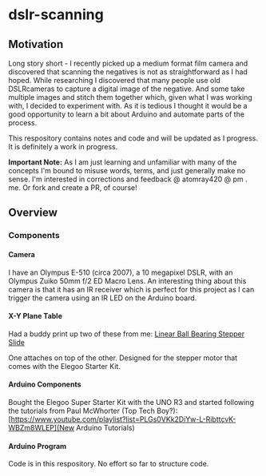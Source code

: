 # dslr-scanning

## Motivation

Long story short - I recently picked up a medium format film camera and discovered that scanning the negatives
is not as straightforward as I had hoped.
While researching I discovered that many people use old DSLRcameras to capture a digital image of the negative.
And some take multiple images and stitch them together which, given what I was working with, I decided to experiment with.
As it is tedious I thought it would be a good opportunity to learn a bit about Arduino and automate parts of the process.

This respository contains notes and code and will be updated as I progress. It is definitely a work in progress.

**Important Note:** As I am just learning and unfamiliar with many of the concepts I'm bound to misuse words, terms,
and just generally make no sense. I'm interested in corrections and feedback @ atomray420 @ pm . me. Or fork and
create a PR, of course!

## Overview

### Components

#### Camera

I have an Olympus E-510 (circa 2007), a 10 megapixel DSLR, with an Olympus Zuiko 50mm f/2 ED Macro Lens.
An interesting thing about this camera is that it has an IR receiver which is perfect for this project as
I can trigger the camera using an IR LED on the Arduino board.

#### X-Y Plane Table

Had a buddy print up two of  these from me:
[Linear Ball Bearing Stepper Slide](https://www.thingiverse.com/thing:2812734)

One attaches on top of the other. Designed for the stepper motor that comes with the Elegoo Starter Kit.

#### Arduino Components

Bought the Elegoo Super Starter Kit with the UNO R3 and started following the tutorials from Paul McWhorter
(Top Tech Boy?):
[https://www.youtube.com/playlist?list=PLGs0VKk2DiYw-L-RibttcvK-WBZm8WLEP](New Arduino Tutorials)

#### Arduino Program

Code is in this respository. No effort so far to structure code.
